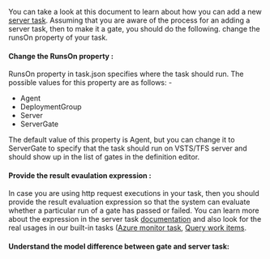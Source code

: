 
You can take a look at this document to learn about how you can add a new [server task](https://github.com/Microsoft/vsts-tasks/blob/master/docs/authoring/servertaskauthoring.md). Assuming that you are aware of the process for an adding a server task, then to make it a gate, you should do the following. change the runsOn property of your task.

#### Change the RunsOn property :
RunsOn property in task.json specifies where the task should run. The possible values for this property are as follows: -

- Agent
- DeploymentGroup
- Server
- ServerGate

The default value of this property is Agent, but you can change it to ServerGate to specify that the task should run on VSTS/TFS server and should show up in the list of gates in the definition editor. 

#### Provide the result evaulation expression :

In case you are using http request executions in your task, then you should provide the result evaluation expression so that the system can evaluate whether a particular run of a gate has passed or failed. You can learn more about the expression in the server task [documentation](https://github.com/Microsoft/vsts-tasks/blob/master/docs/authoring/servertaskauthoring.md) and also look for the real usages in our built-in tasks ([Azure monitor task](https://github.com/Microsoft/vsts-tasks/blob/master/Tasks/AzureMonitor/task.json), [Query work items](https://github.com/Microsoft/vsts-tasks/blob/master/Tasks/QueryWorkItems/task.json).

#### Understand the model difference between gate and server task:



